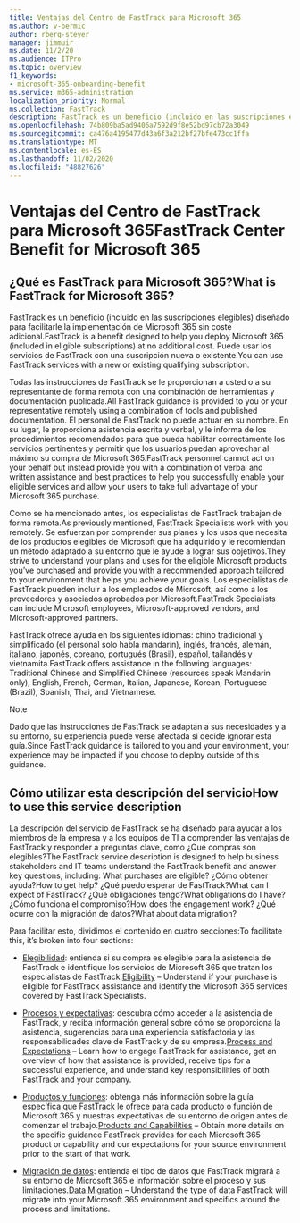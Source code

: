```yaml
---
title: Ventajas del Centro de FastTrack para Microsoft 365
ms.author: v-bermic
author: rberg-steyer
manager: jimmuir
ms.date: 11/2/20
ms.audience: ITPro
ms.topic: overview
f1_keywords:
- microsoft-365-onboarding-benefit
ms.service: m365-administration
localization_priority: Normal
ms.collection: FastTrack
description: FastTrack es un beneficio (incluido en las suscripciones elegibles) diseñado para facilitarle la implementación de Microsoft 365 sin coste adicional. Puede usar los servicios de FastTrack con una suscripción nueva o existente.
ms.openlocfilehash: 74b809ba5ad9406a7592d9f8e52bd97cb72a3049
ms.sourcegitcommit: ca476a4195477d43a6f3a212bf27bfe473cc1ffa
ms.translationtype: MT
ms.contentlocale: es-ES
ms.lasthandoff: 11/02/2020
ms.locfileid: "48827626"
---
```

# <a name="fasttrack-center-benefit-for-microsoft-365"></a><span data-ttu-id="7e55b-104">Ventajas del Centro de FastTrack para Microsoft 365</span><span class="sxs-lookup"><span data-stu-id="7e55b-104">FastTrack Center Benefit for Microsoft 365</span></span>

## <a name="what-is-fasttrack-for-microsoft-365"></a><span data-ttu-id="7e55b-105">¿Qué es FastTrack para Microsoft 365?</span><span class="sxs-lookup"><span data-stu-id="7e55b-105">What is FastTrack for Microsoft 365?</span></span>

<span data-ttu-id="7e55b-106">FastTrack es un beneficio (incluido en las suscripciones elegibles) diseñado para facilitarle la implementación de Microsoft 365 sin coste adicional.</span><span class="sxs-lookup"><span data-stu-id="7e55b-106">FastTrack is a benefit designed to help you deploy Microsoft 365 (included in eligible subscriptions) at no additional cost.</span></span> <span data-ttu-id="7e55b-107">Puede usar los servicios de FastTrack con una suscripción nueva o existente.</span><span class="sxs-lookup"><span data-stu-id="7e55b-107">You can use FastTrack services with a new or existing qualifying subscription.</span></span>

<span data-ttu-id="7e55b-108">Todas las instrucciones de FastTrack se le proporcionan a usted o a su representante de forma remota con una combinación de herramientas y documentación publicada.</span><span class="sxs-lookup"><span data-stu-id="7e55b-108">All FastTrack guidance is provided to you or your representative remotely using a combination of tools and published documentation.</span></span> <span data-ttu-id="7e55b-109">El personal de FastTrack no puede actuar en su nombre. En su lugar, le proporciona asistencia escrita y verbal, y le informa de los procedimientos recomendados para que pueda habilitar correctamente los servicios pertinentes y permitir que los usuarios puedan aprovechar al máximo su compra de Microsoft 365.</span><span class="sxs-lookup"><span data-stu-id="7e55b-109">FastTrack personnel cannot act on your behalf but instead provide you with a combination of verbal and written assistance and best practices to help you successfully enable your eligible services and allow your users to take full advantage of your Microsoft 365 purchase.</span></span>

<span data-ttu-id="7e55b-110">Como se ha mencionado antes, los especialistas de FastTrack trabajan de forma remota.</span><span class="sxs-lookup"><span data-stu-id="7e55b-110">As previously mentioned, FastTrack Specialists work with you remotely.</span></span> <span data-ttu-id="7e55b-111">Se esfuerzan por comprender sus planes y los usos que necesita de los productos elegibles de Microsoft que ha adquirido y le recomiendan un método adaptado a su entorno que le ayude a lograr sus objetivos.</span><span class="sxs-lookup"><span data-stu-id="7e55b-111">They strive to understand your plans and uses for the eligible Microsoft products you’ve purchased and provide you with a recommended approach tailored to your environment that helps you achieve your goals.</span></span> <span data-ttu-id="7e55b-112">Los especialistas de FastTrack pueden incluir a los empleados de Microsoft, así como a los proveedores y asociados aprobados por Microsoft.</span><span class="sxs-lookup"><span data-stu-id="7e55b-112">FastTrack Specialists can include Microsoft employees, Microsoft-approved vendors, and Microsoft-approved partners.</span></span>

<span data-ttu-id="7e55b-113">FastTrack ofrece ayuda en los siguientes idiomas: chino tradicional y simplificado (el personal solo habla mandarín), inglés, francés, alemán, italiano, japonés, coreano, portugués (Brasil), español, tailandés y vietnamita.</span><span class="sxs-lookup"><span data-stu-id="7e55b-113">FastTrack offers assistance in the following languages: Traditional Chinese and Simplified Chinese (resources speak Mandarin only), English, French, German, Italian, Japanese, Korean, Portuguese (Brazil), Spanish, Thai, and Vietnamese.</span></span>

> [!NOTE]
> <span data-ttu-id="7e55b-114">Dado que las instrucciones de FastTrack se adaptan a sus necesidades y a su entorno, su experiencia puede verse afectada si decide ignorar esta guía.</span><span class="sxs-lookup"><span data-stu-id="7e55b-114">Since FastTrack guidance is tailored to you and your environment, your experience may be impacted if you choose to deploy outside of this guidance.</span></span>

## <a name="how-to-use-this-service-description"></a><span data-ttu-id="7e55b-115">Cómo utilizar esta descripción del servicio</span><span class="sxs-lookup"><span data-stu-id="7e55b-115">How to use this service description</span></span>

<span data-ttu-id="7e55b-116">La descripción del servicio de FastTrack se ha diseñado para ayudar a los miembros de la empresa y a los equipos de TI a comprender las ventajas de FastTrack y responder a preguntas clave, como ¿Qué compras son elegibles?</span><span class="sxs-lookup"><span data-stu-id="7e55b-116">The FastTrack service description is designed to help business stakeholders and IT teams understand the FastTrack benefit and answer key questions, including: What purchases are eligible?</span></span> <span data-ttu-id="7e55b-117">¿Cómo obtener ayuda?</span><span class="sxs-lookup"><span data-stu-id="7e55b-117">How to get help?</span></span> <span data-ttu-id="7e55b-118">¿Qué puedo esperar de FastTrack?</span><span class="sxs-lookup"><span data-stu-id="7e55b-118">What can I expect of FastTrack?</span></span> <span data-ttu-id="7e55b-119">¿Qué obligaciones tengo?</span><span class="sxs-lookup"><span data-stu-id="7e55b-119">What obligations do I have?</span></span> <span data-ttu-id="7e55b-120">¿Cómo funciona el compromiso?</span><span class="sxs-lookup"><span data-stu-id="7e55b-120">How does the engagement work?</span></span> <span data-ttu-id="7e55b-121">¿Qué ocurre con la migración de datos?</span><span class="sxs-lookup"><span data-stu-id="7e55b-121">What about data migration?</span></span>

<span data-ttu-id="7e55b-122">Para facilitar esto, dividimos el contenido en cuatro secciones:</span><span class="sxs-lookup"><span data-stu-id="7e55b-122">To facilitate this, it’s broken into four sections:</span></span>

  - <span data-ttu-id="7e55b-123">[Elegibilidad](eligibility.md): entienda si su compra es elegible para la asistencia de FastTrack e identifique los servicios de Microsoft 365 que tratan los especialistas de FastTrack.</span><span class="sxs-lookup"><span data-stu-id="7e55b-123">[Eligibility](eligibility.md) – Understand if your purchase is eligible for FastTrack assistance and identify the Microsoft 365 services covered by FastTrack Specialists.</span></span>

  - <span data-ttu-id="7e55b-124">[Procesos y expectativas](process-and-expectations.md): descubra cómo acceder a la asistencia de FastTrack, y reciba información general sobre cómo se proporciona la asistencia, sugerencias para una experiencia satisfactoria y las responsabilidades clave de FastTrack y de su empresa.</span><span class="sxs-lookup"><span data-stu-id="7e55b-124">[Process and Expectations](process-and-expectations.md) – Learn how to engage FastTrack for assistance, get an overview of how that assistance is provided, receive tips for a successful experience, and understand key responsibilities of both FastTrack and your company.</span></span>

  - <span data-ttu-id="7e55b-125">[Productos y funciones](products-and-capabilities.md): obtenga más información sobre la guía específica que FastTrack le ofrece para cada producto o función de Microsoft 365 y nuestras expectativas de su entorno de origen antes de comenzar el trabajo.</span><span class="sxs-lookup"><span data-stu-id="7e55b-125">[Products and Capabilities](products-and-capabilities.md) – Obtain more details on the specific guidance FastTrack provides for each Microsoft 365 product or capability and our expectations for your source environment prior to the start of that work.</span></span>

  - <span data-ttu-id="7e55b-126">[Migración de datos](data-migration.md): entienda el tipo de datos que FastTrack migrará a su entorno de Microsoft 365 e información sobre el proceso y sus limitaciones.</span><span class="sxs-lookup"><span data-stu-id="7e55b-126">[Data Migration](data-migration.md) – Understand the type of data FastTrack will migrate into your Microsoft 365 environment and specifics around the process and limitations.</span></span>
